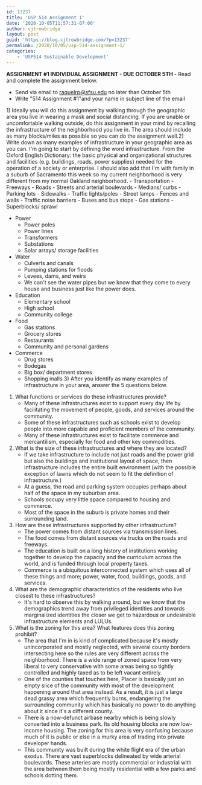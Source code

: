 ```yaml
---
id: 13237
title: 'USP 514 Assignment 1'
date: '2020-10-05T11:57:31-07:00'
author: cjtrowbridge
layout: post
guid: 'https://blog.cjtrowbridge.com/?p=13237'
permalink: /2020/10/05/usp-514-assignment-1/
categories:
    - 'USP514 Sustainable Development'
---
```


**<span class="">ASSIGNMENT #1 INDIVIDUAL ASSIGNMENT - DUE OCTOBER 5TH </span>**- <span class="">Read and complete the assignment below.</span>
- <span class="">Send via email to raquelrp@sfsu.edu no later than October 5th</span>
- <span class="">Write "514 Assignment #1"and your name in subject line of the email</span>

<span class="">1) Ideally you will do this assignment by walking through the geographic area you live in wearing a mask and social distancing. </span><span class="">If you are unable or uncomfortable walking outside, do this assignment in your mind by recalling the infrastructure of the neighborhood you live in. </span><span class="">The area should include as many blocks/miles as possible so you can do the assignment well.</span>2) Write down as many examples of infrastructure in your geographic area as you can. I'm going to start by defining the word infrastructure. From the Oxford English Dictionary: the basic physical and organizational structures and facilities (e.g. buildings, roads, power supplies) needed for the operation of a society or enterprise. I should also add that I'm with family in a suburb of Sacramento this week so my current neighborhood is very different from my normal Oakland neighborhood. - Transportation 
    - Freeways
    - Roads 
        - Streets and arterial boulevards
        - Medians/ curbs
    - Parking lots
    - Sidewalks
    - Traffic lights/poles
    - Street lamps
    - Fences and walls
    - Traffic noise barriers
    - Buses and bus stops
    - Gas stations
    - Superblocks/ sprawl
- Power 
    - Power poles
    - Power lines
    - Transformers
    - Substations
    - Solar arrays/ storage facilities
- Water 
    - Culverts and canals
    - Pumping stations for floods
    - Levees, dams, and weirs
    - We can't see the water pipes but we know that they come to every house and business just like the power does.
- Education 
    - Elementary school
    - High school
    - Community college
- Food 
    - Gas stations
    - Grocery stores
    - Restaurants
    - Community and personal gardens
- Commerce 
    - Drug stores
    - Bodegas
    - Big box/ department stores
    - Shopping malls 3) After you identify as many examples of infrastructure in your area, answer the 5 questions below.

1. <span class="">What functions or services do these infrastructures provide?</span>
    - Many of these infrastructures exist to support every day life by facilitating the movement of people, goods, and services around the community.
    - Some of these infrastructures such as schools exist to develop people into more capable and proficient members of the community.
    - Many of these infrastructures exist to facilitate commerce and mercantilism, especially for food and other key commodities.
2. <span class="">What is the size of these infrastructures and where they are located?</span>
    - If we take infrastructure to include not just roads and the power grid but also the buildings and institutional layout of space, then infrastructure includes the entire built environment (with the possible exception of lawns which do not seem to fit the definition of infrastructure.)
    - At a guess, the road and parking system occupies perhaps about half of the space in my suburban area.
    - Schools occupy very little space compared to housing and commerce.
    - Most of the space in the suburb is private homes and their surrounding land.
3. <span class="">How are these infrastructures supported by other infrastructure?</span>
    - The power comes from distant sources via transmission lines.
    - The food comes from distant sources via trucks on the roads and freeways.
    - The education is built on a long history of institutions working together to develop the capacity and the curriculum across the world, and is funded through local property taxes.
    - Commerce is a ubiquitous interconnected system which uses all of these things and more; power, water, food, buildings, goods, and services.
4. <span class="">What are the demographic characteristics of the residents who live closest to these infrastructures?</span>
    - It's hard to observe this by walking around, but we know that the demographics trend away from privileged identities and towards marginalized identities the closer we get to hazardous or undesirable infrastructure elements and LULUs.
5. <span class="">What is the zoning for this area? What features does this zoning prohibit?</span>
    - The area that I'm in is kind of complicated because it's mostly unincorporated and mostly neglected, with several county borders intersecting here so the rules are very different across the neighborhood. There is a wide range of zoned space from very liberal to very conservative with some areas being so tightly controlled and highly taxed as to be left vacant entirely.
    - One of the counties that touches here, Placer is basically just an empty slice of the community with most of the development happening around that area instead. As a result, it is just a large dead grassy area which frequently burns, endangering the surrounding community which has basically no power to do anything about it since it's a different county.
    - There is a now-defunct airbase nearby which is being slowly converted into a business park. Its old housing blocks are now low-income housing. The zoning for this area is very confusing because much of it is public or else in a murky area of trading into private developer hands.
    - This community was built during the white flight era of the urban exodus. There are vast superblocks delineated by wide arterial boulevards. These arteries are mostly commercial or industrial with the area between them being mostly residential with a few parks and schools dotting them.